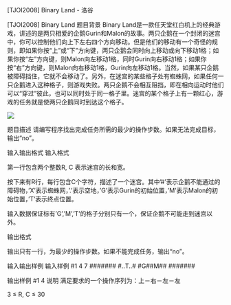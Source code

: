 



[TJOI2008] Binary Land - 洛谷














[TJOI2008] Binary Land
题目背景
Binary Land是一款任天堂红白机上的经典游戏，讲述的是两只相爱的企鹅Gurin和Malon的故事。两只企鹅在一个封闭的迷宫中，你可以控制他们向上下左右四个方向移动。但是他们的移动有一个奇怪的规则，即如果你按“上”或“下”方向键，两只企鹅会同时向上移动或向下移动1格；如果你按“左”方向键，则Malon向左移动1格，同时Gurin向右移动1格；如果你按“右”方向键，则Malon向右移动1格，Gurin向左移动1格。当然，如果某只企鹅被障碍挡住，它就不会移动了。另外，在迷宫的某些格子处有蜘蛛网，如果任何一只企鹅进入这种格子，则游戏失败。两只企鹅不会相互阻挡，即在相向运动时他们可以“穿过”彼此，也可以同时处于同一格子里。迷宫的某个格子上有一颗红心，游戏的任务就是使两只企鹅同时到达这个格子。

![](https://cdn.luogu.com.cn/upload/pic/6099.png)

题目描述
请编写程序找出完成任务所需的最少的操作步数。如果无法完成目标，输出“no”。

输入输出格式
输入格式

第一行包含两个整数R, C 表示迷宫的长和宽。

按下来有R行，每行包含C个字符，描述了一个迷宫。其中’#’表示企鹅不能通过的障碍物，’X’表示蜘蛛网，’.’表示空地，’G’表示Gurin的初始位置，’M’表示Malon的初始位置，’T’表示终点位置。

输入数据保证标有’G’,’M’,’T’的格子分别只有一个，保证企鹅不可能走到迷宫以外。

输出格式

输出只有一行，为最少的操作步数。如果不能完成任务，输出“no”。

输入输出样例
输入样例 #1
4 7
#######
#..T..#
#G##M##
#######

输出样例 #1
4
说明
满足要求的一个操作序列为：上－右－左－左

3 ≤ R, C ≤ 30








